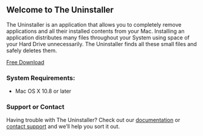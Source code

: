 ## Welcome to The Uninstaller

The Uninstaller is an application that allows you to completely remove applications and all their installed contents from your Mac. 
Installing an application distributes many files throughout your System using space of your Hard Drive unnecessarily.
The Uninstaller finds all these small files and safely deletes them.

[Free Download](https://github.com/dean-wong/The-Uninstaller/releases/download/1.17.0522/TheUninstaller.dmg)

### System Requirements:
- Mac OS X 10.8 or later

### Support or Contact

Having trouble with The Uninstaller? Check out our [documentation](http://intellarm.com/theuninstaller/support/) or [contact support](http://intellarm.com/theuninstaller/contact/) and we’ll help you sort it out.
